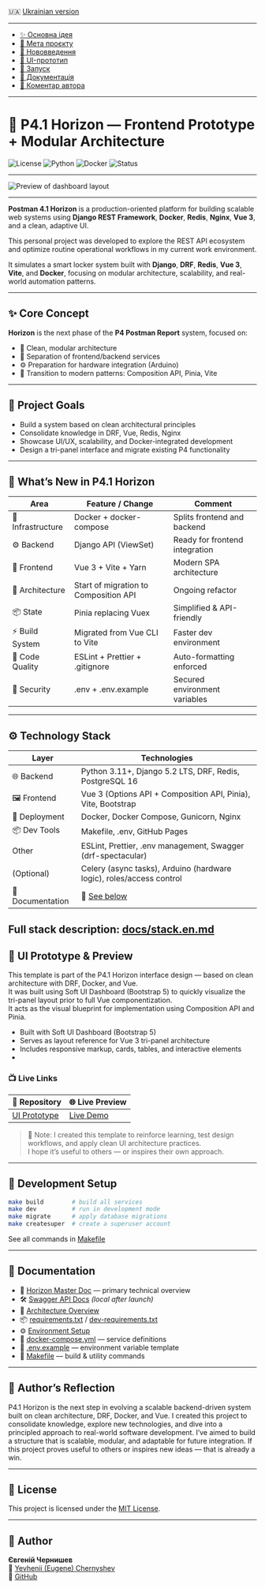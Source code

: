 🇺🇦 [Ukrainian version](README.md)

---

- [✨ Основна ідея](#✨-основна-ідея)
- [🎯 Мета проєкту](#🎯-мета-проєкту)
- [🚀 Нововведення](#🚀-нововведення-у-p41-horizon)
- [🎨 UI-прототип](#🎨-ui-прототип-та-демонстрація-інтерфейсу)
- [🧱 Запуск](#🧱-запуск-у-dev-режимі)
- [🧭 Документація](#🧭-документація)
- [💬 Коментар автора](#💬-коментар-від-автора-про-проект)

---

# 🚀 P4.1 Horizon — Frontend Prototype + Modular Architecture

![License](https://img.shields.io/badge/license-MIT-green.svg)
![Python](https://img.shields.io/badge/python-3.13-blue.svg)
![Docker](https://img.shields.io/badge/docker-ready-blue)
![Status](https://img.shields.io/badge/status-in--development-yellow)

---

![Preview of dashboard layout](prototype_ui/assets/preview.png)

---

**Postman 4.1 Horizon** is a production-oriented platform for building scalable web systems using **Django REST Framework**, **Docker**, **Redis**, **Nginx**, **Vue 3**, and a clean, adaptive UI.

This personal project was developed to explore the REST API ecosystem and optimize routine operational workflows in my current work environment.

It simulates a smart locker system built with **Django**, **DRF**, **Redis**, **Vue 3**, **Vite**, and **Docker**, focusing on modular architecture, scalability, and real-world automation patterns.

---

## ✨ Core Concept

**Horizon** is the next phase of the **P4 Postman Report** system, focused on:

- 🧱 Clean, modular architecture
- 🔁 Separation of frontend/backend services
- ⚙️ Preparation for hardware integration (Arduino)
- 🧠 Transition to modern patterns: Composition API, Pinia, Vite

---

## 🎯 Project Goals

- Build a system based on clean architectural principles
- Consolidate knowledge in DRF, Vue, Redis, Nginx
- Showcase UI/UX, scalability, and Docker-integrated development
- Design a tri-panel interface and migrate existing P4 functionality

---

## 🚀 What’s New in P4.1 Horizon

| Area             | Feature / Change                      | Comment |
|------------------|----------------------------------------|---------|
| 🐳 Infrastructure | Docker + docker-compose                | Splits frontend and backend |
| ⚙️ Backend         | Django API (ViewSet)                   | Ready for frontend integration |
| 🎨 Frontend        | Vue 3 + Vite + Yarn                   | Modern SPA architecture |
| 🧠 Architecture     | Start of migration to Composition API | Ongoing refactor |
| 📦 State           | Pinia replacing Vuex                  | Simplified & API-friendly |
| ⚡ Build System     | Migrated from Vue CLI to Vite         | Faster dev environment |
| 🧹 Code Quality     | ESLint + Prettier + .gitignore        | Auto-formatting enforced |
| 🔐 Security         | .env + .env.example                   | Secured environment variables |

---

## ⚙️ Technology Stack

| Layer         | Technologies                                                                                      |
|---------------|--------------------------------------------------------------------------------------------------|
| 🌐 Backend     | Python 3.11+, Django 5.2 LTS, DRF, Redis, PostgreSQL 16                                          |
| 🖼️ Frontend    | Vue 3 (Options API + Composition API, Pinia), Vite, Bootstrap                                   |
| 🐳 Deployment  | Docker, Docker Compose, Gunicorn, Nginx                                                          |
| 📦 Dev Tools   | Makefile, .env, GitHub Pages                                                                     
| Other         | ESLint, Prettier, .env management, Swagger (drf-spectacular)                                      |
| (Optional)    | Celery (async tasks), Arduino (hardware logic), roles/access control                              |
| 📑 Documentation | 📘 [See below](#🧭-documentation) |

Full stack description: [docs/stack.en.md](docs/stack.en.md)
---

## 🎨 UI Prototype & Preview

This template is part of the P4.1 Horizon interface design — based on clean architecture with DRF, Docker, and Vue.  
It was built using Soft UI Dashboard (Bootstrap 5) to quickly visualize the tri-panel layout prior to full Vue componentization.  
It acts as the visual blueprint for implementation using Composition API and Pinia.

- Built with Soft UI Dashboard (Bootstrap 5)
- Serves as layout reference for Vue 3 tri-panel architecture
- Includes responsive markup, cards, tables, and interactive elements
- 
### 📺 Live Links

| 📁 Repository | 🌐 Live Preview |
|---------------|-----------------------------|
| [UI Prototype](https://github.com/ychernyshev/p4.1_horizon/tree/main/prototype_ui/) | [Live Demo](https://ychernyshev.github.io/p4.1_horizon/) |

> 💬 Note: I created this template to reinforce learning, test design workflows, and apply clean UI architecture practices.  
> I hope it’s useful to others — or inspires their own approach.

---

## 🧱 Development Setup

```bash
make build        # build all services
make dev          # run in development mode
make migrate      # apply database migrations
make createsuper  # create a superuser account
```

See all commands in [Makefile](Makefile)

---

## 🧭 Documentation

- 📘 [Horizon Master Doc](docs/en/horizon.en.md) — primary technical overview
- 🛠️ [Swagger API Docs](/api/schema/swagger-ui/) *(local after launch)*
- 🧭 [Architecture Overview](docs/en/architecture.en.md)
- 📦 [requirements.txt](backend/en/requirements.en.txt) / [dev-requirements.txt](dev-requirements.txt)
- ⚙️ [Environment Setup](docs/en/settings.en.md)
- 🐳 [docker-compose.yml](docker-compose.yml) — service definitions
- 🧾 [.env.example](.env.example) — environment variable template
- 🧰 [Makefile](Makefile) — build & utility commands

---

## 💬 Author’s Reflection

P4.1 Horizon is the next step in evolving a scalable backend-driven system built on clean architecture, DRF, Docker, and Vue. I created this project to consolidate knowledge, explore new technologies, and dive into a principled approach to real-world software development. I’ve aimed to build a structure that is scalable, modular, and adaptable for future integration. If this project proves useful to others or inspires new ideas — that is already a win.

---

## 📄 License

This project is licensed under the [MIT License](LICENSE).

---

## 👤 Author

**Євгеній Чернишев**  
📧 [Yevhenii (Eugene) Chernyshev](mailto:eugene_chernyshev@yahoo.com)  
🐙 [GitHub](https://github.com/ychernyshev)



